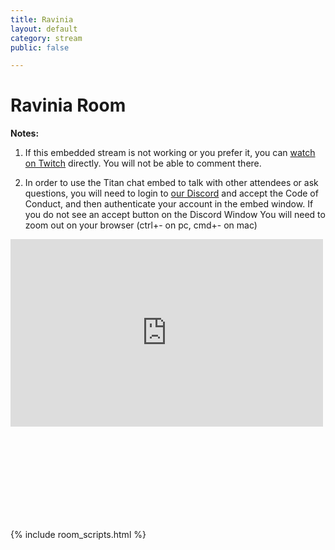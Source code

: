 ```yaml
---
title: Ravinia
layout: default
category: stream
public: false

---
```

# Ravinia Room

**Notes:** 

1) If this embedded stream is not working or you prefer it, you can [watch on Twitch](https://www.twitch.tv/capricon2021a/) directly. You will not be able to comment there.

2) In order to use the Titan chat embed to talk with other attendees or ask questions, you will need to login to [our Discord](https://discord.gg/Hra39Zkrhf) and accept the Code of Conduct, and then authenticate your account in the embed window. If you do not see an accept button on the Discord Window You will need to zoom out on your browser (ctrl+- on pc, cmd+- on mac)

<iframe
src="https://player.twitch.tv/?channel=capricon2021a&parent=virtual.capricon.org" height="300" width="500" frameborder="0" scrolling="no" allowfullscreen="true" class="convention-video"> </iframe>

<iframe frameborder="0" class="convention-chat">
</iframe>

<script src="https://unpkg.com/dayjs@1.8.21/dayjs.min.js"></script>
<script>
const even = "788596276790165565";
const odd = "788596276790165565";
</script>
{% include room_scripts.html %}